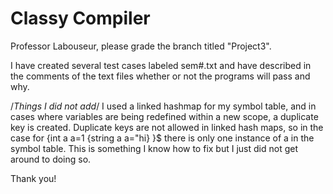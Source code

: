 # Classy Compiler
Professor Labouseur, please grade the branch titled "Project3". 

I have created several test cases labeled sem#.txt and have described in the comments of the text files whether or not the programs will pass and why.

/*Things I did not add*/
I used a linked hashmap for my symbol table, and in cases where variables are being redefined within a new scope, a duplicate key is created. Duplicate keys are not allowed in linked hash maps, so in the case for
{int a
a=1
{string a
a="hi}
}$
there is only one instance of a in the symbol table. This is something I know how to fix but I just did not get around to doing so.

Thank you!
